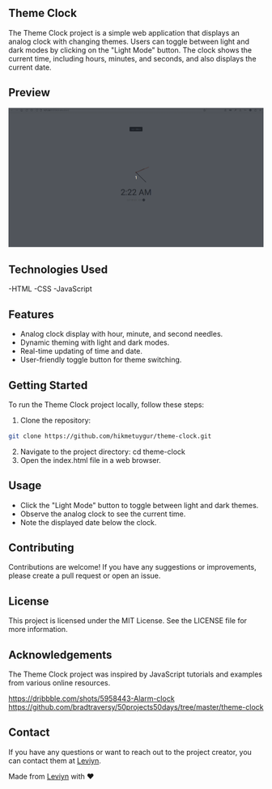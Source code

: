 ## Theme Clock

The Theme Clock project is a simple web application that displays an analog clock with changing themes. Users can toggle between light and dark modes by clicking on the "Light Mode" button. The clock shows the current time, including hours, minutes, and seconds, and also displays the current date.

## Preview

![Clock Demo](/assets/theme-clock.gif)

## Technologies Used

-HTML
-CSS
-JavaScript

## Features

- Analog clock display with hour, minute, and second needles.
- Dynamic theming with light and dark modes.
- Real-time updating of time and date.
- User-friendly toggle button for theme switching.

## Getting Started

To run the Theme Clock project locally, follow these steps:

1. Clone the repository:

```bash
git clone https://github.com/hikmetuygur/theme-clock.git
```

2. Navigate to the project directory: cd theme-clock
3. Open the index.html file in a web browser.

## Usage

- Click the "Light Mode" button to toggle between light and dark themes.
- Observe the analog clock to see the current time.
- Note the displayed date below the clock.

## Contributing

Contributions are welcome! If you have any suggestions or improvements, please create a pull request or open an issue.

## License

This project is licensed under the MIT License. See the LICENSE file for more information.

## Acknowledgements

The Theme Clock project was inspired by JavaScript tutorials and examples from various online resources.

https://dribbble.com/shots/5958443-Alarm-clock
https://github.com/bradtraversy/50projects50days/tree/master/theme-clock

## Contact

If you have any questions or want to reach out to the project creator, you can contact them at <a href="https://twitter.com/iamleviyn">Leviyn</a>.

Made from <a href="https://twitter.com/iamleviyn">Leviyn</a> with :heart:
